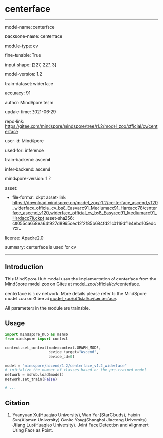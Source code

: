 # centerface

---

model-name: centerface

backbone-name: centerface

module-type: cv

fine-tunable: True

input-shape: [227, 227, 3]

model-version: 1.2

train-dataset: widerface

accuracy: 91

author: MindSpore team

update-time: 2021-06-29

repo-link: <https://gitee.com/mindspore/mindspore/tree/r1.2/model_zoo/official/cv/centerface>

user-id: MindSpore

used-for: inference

train-backend: ascend

infer-backend: ascend

mindspore-version: 1.2

asset:

-
    file-format: ckpt
    asset-link: <https://download.mindspore.cn/model_zoo/r1.2/centerface_ascend_v120_widerface_official_cv_bs8_Easyacc91_Mediumacc91_Hardacc78/centerface_ascend_v120_widerface_official_cv_bs8_Easyacc91_Mediumacc91_Hardacc78.ckpt>
    asset-sha256: c0055ca658ea64f927d8965cec12f2f85b684fd21c0119df164ebd105edc72fc

license: Apache2.0

summary: centerface is used for cv

---

## Introduction

This MindSpore Hub model uses the implementation of centerface from the MindSpore model zoo on Gitee at model_zoo/official/cv/centerface.

centerface is a cv network. More details please refer to the MindSpore model zoo on Gitee at [model_zoo/official/cv/centerface](https://gitee.com/mindspore/mindspore/blob/r1.2/model_zoo/official/cv/centerface/README.md).

All parameters in the module are trainable.

## Usage

```python
import mindspore_hub as mshub
from mindspore import context

context.set_context(mode=context.GRAPH_MODE,
                    device_target="Ascend",
                    device_id=0)

model = "mindspore/ascend/1.2/centerface_v1.2_widerface"
# initialize the number of classes based on the pre-trained model
network = mshub.load(model)
network.set_train(False)

# ...
```

## Citation

1. Yuanyuan Xu(Huaqiao University), Wan Yan(StarClouds), Haixin Sun(Xiamen University) Genke Yang(Shanghai Jiaotong University), Jiliang Luo(Huaqiao University). Joint Face Detection and Alignment Using Face as Point.

